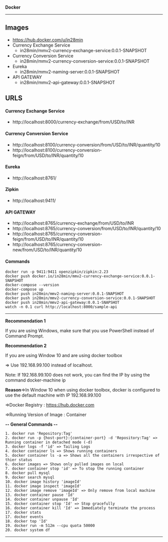**Docker**

---

## Images

- https://hub.docker.com/u/in28min
- Currency Exchange Service 
	- in28min/mmv2-currency-exchange-service:0.0.1-SNAPSHOT
- Currency Conversion Service
	- in28min/mmv2-currency-conversion-service:0.0.1-SNAPSHOT
- Eureka
	- in28min/mmv2-naming-server:0.0.1-SNAPSHOT
- API GATEWAY
	- in28min/mmv2-api-gateway:0.0.1-SNAPSHOT

## URLS

#### Currency Exchange Service
- http://localhost:8000/currency-exchange/from/USD/to/INR

#### Currency Conversion Service
- http://localhost:8100/currency-conversion/from/USD/to/INR/quantity/10
- http://localhost:8100/currency-conversion-feign/from/USD/to/INR/quantity/10

#### Eureka
- http://localhost:8761/

#### Zipkin
- http://localhost:9411/

#### API GATEWAY
- http://localhost:8765/currency-exchange/from/USD/to/INR
- http://localhost:8765/currency-conversion/from/USD/to/INR/quantity/10
- http://localhost:8765/currency-conversion-feign/from/USD/to/INR/quantity/10
- http://localhost:8765/currency-conversion-new/from/USD/to/INR/quantity/10

#### Commands
```
docker run -p 9411:9411 openzipkin/zipkin:2.23
docker push docker.io/in28min/mmv2-currency-exchange-service:0.0.1-SNAPSHOT
docker-compose --version
docker-compose up
docker push in28min/mmv2-naming-server:0.0.1-SNAPSHOT
docker push in28min/mmv2-currency-conversion-service:0.0.1-SNAPSHOT
docker push in28min/mmv2-api-gateway:0.0.1-SNAPSHOT
watch -n 0.1 curl http://localhost:8000/sample-api
```
---

**Recommendation 1**

If you are using Windows, make sure that you use PowerShell instead of Command Prompt.

**Recommendation 2**

If you are using Window 10 and are using docker toolbox

=> Use 192.168.99.100 instead of localhost.

Note: If 192.168.99.100 does not work, you can find the IP by using the command docker-machine ip

**Reason**=>In Window 10 when using docker toolbox, docker is configured to use the default machine with IP 192.168.99.100

=>Docker Registry : https://hub.docker.com

=>Running Version of Image : Container

**-- General Commands --**
```
1. docker run 'Repository:Tag'
2. docker run -p {host-port}:{container-port} -d 'Repository:Tag' => Running container in detached mode (-d)
3. docker logs -f 'id' => Tailing Logs
4. docker container ls => Shows running containers
5. docker container ls -a => Shows all the containers irrespective of thier status
6. docker images => Shows only pulled images on local
7. docker container stop 'id' => To stop the running container
8. docker pull mysql
9. docker search mysql
10. docker image history 'imageId'
11. docker image inspect 'imageId'
12. docker image remove 'imageId' => Only remove from local machine
13. docker container pause 'Id'
14. docker container unpause 'Id'
15. docker container stop 'Id' => Stop gracefully
16. docker container kill 'Id' => Immediately terminate the process
17. docker stats
17. docker events
18. docker top 'Id'
19. docker run -m 512m --cpu quota 50000
20. docker system df
```
---
